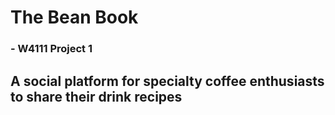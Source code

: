 # The Bean Book
### - W4111 Project 1
## A social platform for specialty coffee enthusiasts to share their drink recipes
